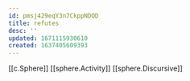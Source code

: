```yaml
---
id: pmsj429eqY3n7CkppNDOD
title: refutes
desc: ''
updated: 1671115930610
created: 1637405609393
---
```




[[c.Sphere]] [[sphere.Activity]] [[sphere.Discursive]]
